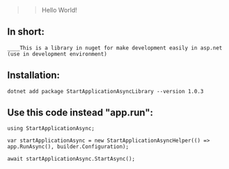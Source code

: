 
>> Hello World!


In short: 
--
`````____This is a library in nuget for make development easily in asp.net (use in development environment)`````

Installation:
-----
`````dotnet add package StartApplicationAsyncLibrary --version 1.0.3`````

Use this code instead "app.run":
-----
`````using StartApplicationAsync;`````

`````var startApplicationAsync = new StartApplicationAsyncHelper(() => app.RunAsync(), builder.Configuration);`````

`````await startApplicationAsync.StartAsync();`````

